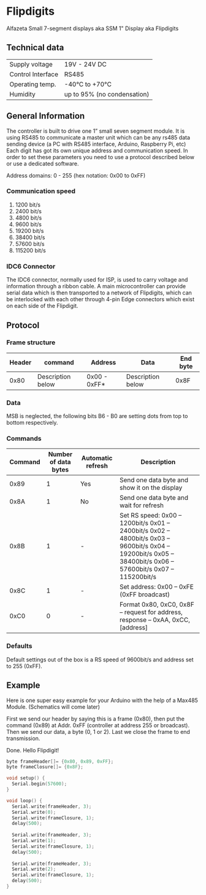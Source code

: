 # Flipdigits
Alfazeta Small 7-segment displays aka SSM 1" Display aka Flipdigits

## Technical data
|                   |                             |
|-------------------|-----------------------------|
| Supply voltage    | 19V - 24V DC                |
| Control Interface | RS485                       |
| Operating temp.   | -40°C to +70°C              |
| Humidity          | up to 95% (no condensation) |

## General Information
The controller is built to drive one 1” small seven segment module. It is using RS485 to communicate a master unit which can be any rs485 data sending device (a PC with RS485 interface, Arduino, Raspberry Pi, etc) Each digit has got its own unique address and communication speed. In order to set these parameters you need to use a protocol described below or use a dedicated software.

Address domains: 0 - 255 (hex notation: 0x00 to 0xFF)

### Communication speed
1. 1200 bit/s
2. 2400 bit/s
3. 4800 bit/s
4. 9600 bit/s
5. 19200 bit/s
6. 38400 bit/s
7. 57600 bit/s
8. 115200 bit/s

### IDC6 Connector
The IDC6 connector, normally used for ISP, is used to carry voltage and information through a ribbon cable.
A main microcontroller can provide serial data which is then transported to a network of Flipdigits, which can be interlocked with each other through 4-pin Edge connectors which exist on each side of the Flipdigit.

## Protocol

### Frame structure
| Header | command           | Address      | Data              | End byte |
|--------|-------------------|--------------|-------------------|----------|
| 0x80   | Description below | 0x00 - 0xFF* | Description below | 0x8F     |

### Data
MSB is neglected, the following bits B6 - B0 are setting dots from top to bottom respectively.

### Commands
| Command | Number of data bytes | Automatic refresh | Description                                                                                                                                                |
|---------|----------------------|-------------------|------------------------------------------------------------------------------------------------------------------------------------------------------------|
| 0x89    | 1                    | Yes               | Send one data byte and show it on the display                                                                                                              |
| 0x8A    | 1                    | No                | Send one data byte and wait for refresh                                                                                                                    |
| 0x8B    | 1                    | -                 | Set RS speed: 0x00 – 1200bit/s 0x01 – 2400bit/s 0x02 – 4800bit/s 0x03 – 9600bit/s 0x04 – 19200bit/s 0x05 – 38400bit/s 0x06 – 57600bit/s 0x07 – 115200bit/s |
| 0x8C    | 1                    | -                 | Set address: 0x00 – 0xFE (0xFF broadcast)                                                                                                                  |
| 0xC0    | 0                    | -                 | Format 0x80, 0xC0, 0x8F  –  request for address, response  –  0xAA, 0xCC, [address]      

### Defaults
Default settings out of the box is a RS speed of 9600bit/s and address set to 255 (0xFF).

## Example
Here is one super easy example for your Arduino with the help of a Max485 Module. (Schematics will come later)

First we send our header by saying this is a frame (0x80), then put the command (0x89) at Addr. 0xFF (controller at address 255 or broadcast).
Then we send our data, a byte (0, 1 or 2).
Last we close the frame to end transmission.

Done. Hello Flipdigit!

```c
byte frameHeader[]= {0x80, 0x89, 0xFF};
byte frameClosure[]= {0x8F};

void setup() {
  Serial.begin(57600);  
}

void loop() {
  Serial.write(frameHeader, 3);
  Serial.write(0);
  Serial.write(frameClosure, 1);
  delay(500);
  
  Serial.write(frameHeader, 3);
  Serial.write(1);
  Serial.write(frameClosure, 1);
  delay(500);
  
  Serial.write(frameHeader, 3);
  Serial.write(2);
  Serial.write(frameClosure, 1);
  delay(500);
}


```
